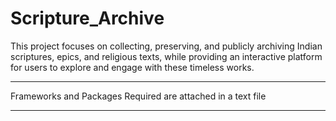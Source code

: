 # Scripture_Archive
This project focuses on collecting, preserving, and publicly archiving Indian scriptures, epics, and religious texts, while providing an interactive platform for users to explore and engage with these timeless works.
***
 Frameworks and Packages Required are attached in a text file
***
